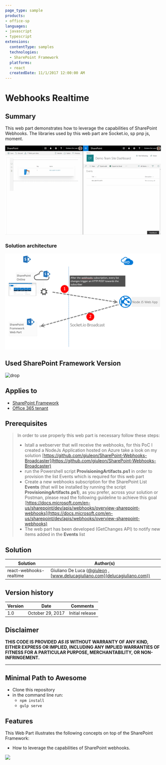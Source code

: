 ```yaml
---
page_type: sample
products:
- office-sp
languages:
- javascript
- typescript
extensions:
  contentType: samples
  technologies:
  - SharePoint Framework
  platforms:
  - react
  createdDate: 11/1/2017 12:00:00 AM
---
```

# Webhooks Realtime

## Summary
This web part demonstrates how to leverage the capabilities of SharePoint Webhooks.
The libraries used by this web part are Socket.io, sp pnp js, moment.

![Preview](./assets/spfx-react-webhooks-realtime.gif)

### Solution architecture
![Architecture](./assets/Architecture.png)

## Used SharePoint Framework Version 
![drop](https://img.shields.io/badge/version-GA-green.svg)

## Applies to

* [SharePoint Framework](https://docs.microsoft.com/sharepoint/dev/spfx/sharepoint-framework-overview)
* [Office 365 tenant](https://docs.microsoft.com/sharepoint/dev/spfx/set-up-your-development-environment)

## Prerequisites
 
> In order to use properly this web part is necessary follow these steps:
> * Istall a webserver that will receive the webhooks, for this PoC I created a NodeJs Application hosted on Azure take a look on my solution [https://github.com/giuleon/SharePoint-Webhooks-Broadcaster](https://github.com/giuleon/SharePoint-Webhooks-Broadcaster)
> * run the Powershell script **ProvisioningArtifacts.ps1** in order to provision the list Events which is required for this web part
> * Create a new webhooks subscription for the SharePoint List **Events** (that will be installed by running the script **ProvisioningArtifacts.ps1**), as you prefer, across your solution or Postman, please read the following guideline to achieve this goal [https://docs.microsoft.com/en-us/sharepoint/dev/apis/webhooks/overview-sharepoint-webhooks](https://docs.microsoft.com/en-us/sharepoint/dev/apis/webhooks/overview-sharepoint-webhooks)
> * The web part has been developed (GetChanges API) to notify new items added in the **Events** list

## Solution

Solution|Author(s)
--------|---------
react-webhooks-realtime|Giuliano De Luca ([@giuleon](https://twitter.com/giuleon) , [www.delucagiuliano.com](delucagiuliano.com))


## Version history

Version|Date|Comments
-------|----|--------
1.0|October 29, 2017|Initial release

## Disclaimer
**THIS CODE IS PROVIDED *AS IS* WITHOUT WARRANTY OF ANY KIND, EITHER EXPRESS OR IMPLIED, INCLUDING ANY IMPLIED WARRANTIES OF FITNESS FOR A PARTICULAR PURPOSE, MERCHANTABILITY, OR NON-INFRINGEMENT.**

---

## Minimal Path to Awesome

- Clone this repository
- in the command line run:
  - `npm install`
  - `gulp serve`

## Features
This Web Part illustrates the following concepts on top of the SharePoint Framework:

- How to leverage the capabilities of SharePoint webhooks.

<img src="https://telemetry.sharepointpnp.com/sp-dev-fx-webparts/samples/react-webhooks-realtime" />